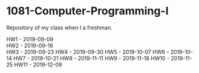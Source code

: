 # 1081-Computer-Programming-I
Repository of my class when I  a freshman.

HW1  - 2019-09-09<br>
HW2  - 2019-09-16<br>
HW3  - 2019-09-23
HW4  - 2019-09-30
HW5  - 2019-10-07
HW6  - 2019-10-14
HW7  - 2019-10-21
HW8  - 2019-11-11
HW9  - 2019-11-18
HW10 - 2019-11-25
HW11 - 2019-12-09
